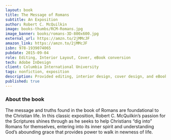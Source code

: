 ```yaml
---
layout: book
title: The Message of Romans
subtitle: An Exposition
author: Robert C. McQuilkin
image: books-thumbs/RCM-Romans.jpg
image_banner: books/romans-3D-800x600.jpg
external_url: https://amzn.to/2jMMcJF
amazon_link: https://amzn.to/2jMMcJF
isbn: 978-1939074065
pubdate: 2015-09-04
role: Editing, Interior Layout, Cover, eBook conversion
tech: Adobe InDesign
client: Columbia International University
tags: nonfiction, exposition
description: Provided editing, interior design, cover design, and eBook conversion for this book project.
published: true
---
```


### About the book

The message and truths found in the book of Romans are foundational to the Christian life. In this classic exposition, Robert C. McQuilkin’s passion for the Scriptures shines through as he seeks to help Christians “dig into” Romans for themselves, entering into its inner spirit and understanding God’s abounding grace that provides power to walk in newness of life.